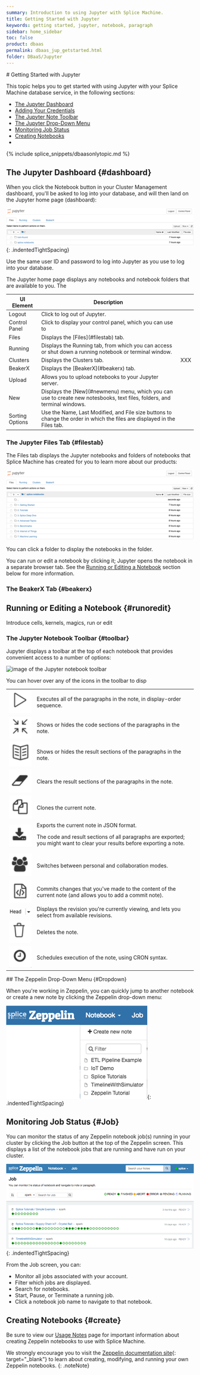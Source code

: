 ```yaml
---
summary: Introduction to using Jupyter with Splice Machine.
title: Getting Started with Jupyter
keywords: getting started, jupyter, notebook, paragraph
sidebar: home_sidebar
toc: false
product: dbaas
permalink: dbaas_jup_getstarted.html
folder: DBaaS/Jupyter
---
```

<section>
<div class="TopicContent" data-swiftype-index="true" markdown="1">
# Getting Started with Jupyter

This topic helps you to get started with using Jupyter with your Splice Machine database service, in the following sections:

* [The Jupyter Dashboard](#dashboard)
* [Adding Your Credentials](#credentials)
* [The Jupyter Note Toolbar](#toolbar)
* [The Jupyter Drop-Down Menu](#Dropdown)
* [Monitoring Job Status](#Job)
* [Creating Notebooks](#create)
*
{% include splice_snippets/dbaasonlytopic.md %}


## The Jupyter Dashboard  {#dashboard}

When you click the <span class="CalloutFont">Notebook</span> button in your Cluster Management dashboard, you'll be asked to log into your database, and will then land on the Jupyter home page (dashboard):

![](images/juphome.png){: .indentedTightSpacing}

Use the same user ID and password to log into Jupyter as you use to log
into your database.

The Jupyter home page displays any notebooks and notebook folders that are available to you. The

<table >
    <col />
    <col />
    <col />
    <thead>
        <tr>
            <th>UI Element</th>
            <th>Description</th>
            <th>&nbsp;</th>
        </tr>
    </thead>
    <tbody>
        <tr>
            <td class="ConsoleLink">Logout</td>
            <td>Click to log out of Jupyter.</td>
        </tr>
        <tr>
            <td class="ConsoleLink">Control Panel</td>
            <td>Click to display your control panel, which you can use to </td>
        </tr>
        <tr>
            <td class="ConsoleLink">Files</td>
            <td>Displays the [Files](#filestab) tab.</td>
        </tr>
        <tr>
            <td class="ConsoleLink">Running</td>
            <td>Displays the <span class="ConsoleLink">Running</span> tab, from which you can access or shut down a running notebook or terminal window.</td>
        </tr>
        <tr>
            <td class="ConsoleLink">Clusters</td>
            <td>Displays the <span class="ConsoleLink">Clusters</span> tab.</td>
            <td>XXX</td>
        </tr>
        <tr>
            <td class="ConsoleLink">BeakerX</td>
            <td>Displays the [BeakerX](#beakerx) tab.</td>
        </tr>
        <tr>
            <td class="ConsoleLink">Upload</td>
            <td>Allows you to upload notebooks to your Jupyter server.</td>
        </tr>
        <tr>
            <td class="ConsoleLink">New</td>
            <td>Displays the [New](#newmenu) menu, which you can use to create new notesbooks, text files, folders, and terminal windows.</td>
        </tr>
        <tr>
            <td class="ConsoleLink">Sorting Options</td>
            <td>Use the <span class="ConsoleLink">Name</span>, <span class="ConsoleLink">Last Modified</span>, and <span class="ConsoleLink">File size</span> buttons to change the order in which the files are displayed in the Files tab.</td>
            <td>&nbsp;</td>
        </tr>
    </tbody>
</table>


### The Jupyter Files Tab  {#filestab}

The <span class="ConsoleLink">Files</span> tab displays the Jupyter notebooks and folders of notebooks that Splice Machine has created for you to learn more about our products:

<img class="indentedTightSpacing" src="images/jupsplicenotebooks.png" alt="image of the Splice Machine cloud notebooks" />

You can click a folder to display the notebooks in the folder.

You can run or edit a notebook by clicking it; Jupyter opens the notebook in a separate browser tab. See the [Running or Editing a Notebook](#runoredit) section below for more information.

### The BeakerX Tab {#beakerx}


## Running or Editing a Notebook  {#runoredit}

Introduce cells, kernels, magics, run or edit

### The Jupyter Notebook Toolbar   {#toolbar}

Jupyter displays a toolbar at the top of each notebook that provides
convenient access to a number of options:

<img class="indentedTightSpacing" src="images/jupstoolbar.png" alt="image of the Jupyter notebook toolbar" />

You can hover over any of the icons in the toolbar to disp
<table>
    <tr>
        <td><img src="images/ZepToolbarIcon1.png" class="icon36" /></td>
        <td>Executes all of the paragraphs in the note, in display-order sequence.</td>
    </tr>
    <tr>
        <td><img src="images/ZepToolbarIcon2.png" class="icon36" /></td>
        <td>Shows or hides the code sections of the paragraphs in the note.</td>
    </tr>
    <tr>
        <td><img src="images/ZepToolbarIcon3.png" class="icon36" /></td>
        <td>Shows or hides the result sections of the paragraphs in the note.</td>
    </tr>
    <tr>
        <td><img src="images/ZepToolbarIcon4.png" class="icon36" /></td>
        <td>Clears the result sections of the paragraphs in the note.</td>
    </tr>
    <tr>
        <td><img src="images/ZepToolbarIcon5.png" class="icon36" /></td>
        <td>Clones the current note.</td>
    </tr>
    <tr>
        <td><img src="images/ZepToolbarIcon6.png" class="icon36" /></td>
        <td>Exports the current note in JSON format.
            <p class="noteNote">The code and result sections of all paragraphs are exported; you might want to clear your results before exporting a note.</p></td>
    </tr>
    <tr>
        <td><img src="images/ZepToolbarIcon7.png" class="icon36" /></td>
        <td>Switches between personal and collaboration modes.</td>
    </tr>
    <tr>
        <td><img src="images/ZepToolbarIcon8.png" class="icon36" /></td>
        <td>Commits changes that you've made to the content of the current note (and allows you to add a commit note).</td>
    </tr>
    <tr>
        <td><img src="images/ZepToolbarIcon9.png" class="icon72" /></td>
        <td>Displays the revision you're currently viewing, and lets you select from available revisions.</td>
    </tr>
    <tr>
        <td><img src="images/ZepToolbarIcon12.png" class="icon36" /></td>
        <td>Deletes the note.</td>
    </tr>
    <tr>
        <td><img src="images/ZepToolbarIcon13.png" class="icon36" /></td>
        <td>Schedules execution of the note, using CRON syntax.</td>
    </tr>
</table>
## The Zeppelin Drop-Down Menu   {#Dropdown}

When you're working in Zeppelin, you can quickly jump to another
notebook or create a new note by clicking the <span
class="ConsoleLink">Zeppelin</span> drop-down menu:

![](images/zepdropdown.png){: .indentedTightSpacing}

## Monitoring Job Status   {#Job}

You can monitor the status of any Zeppelin notebook job(s) running in
your cluster by clicking the <span class="ConsoleLink">Job</span> button
at the top of the Zeppelin screen. This displays a list of the notebook
jobs that are running and have run on your cluster.

![](images/ZepJobs1.png){: .indentedTightSpacing}

From the <span class="ConsoleLink">Job</span> screen, you can:

* Monitor all jobs associated with your account.
* Filter which jobs are displayed.
* Search for notebooks.
* Start, Pause, or Terminate a running job.
* Click a notebook job name to navigate to that notebook.

## Creating Notebooks   {#create}

Be sure to view our [Usage Notes](dbaas_jup_notes.html) page for
important information about creating Zeppelin notebooks to use with
Splice Machine.

We strongly encourage you to visit the [Zeppelin documentation
site][1]{: target="_blank"} to learn about creating, modifying, and
running your own Zeppelin notebooks.
{: .noteNote}

</div>
</section>



[1]: https://zeppelin.apache.org/docs/

